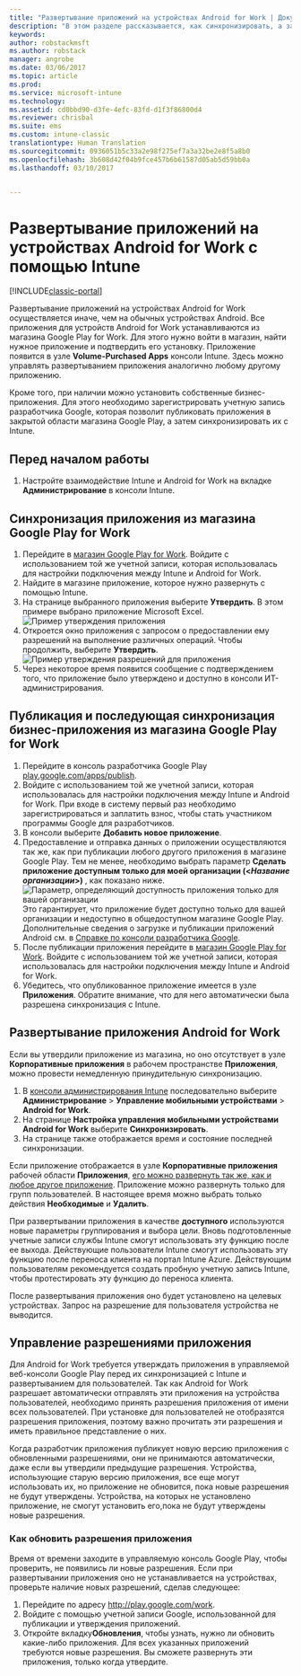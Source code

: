 ```yaml
---
title: "Развертывание приложений на устройствах Android for Work | Документы Майкрософт"
description: "В этом разделе рассказывается, как синхронизировать, а затем развернуть приложение на устройствах Android for Work из магазина Google Play for Work."
keywords: 
author: robstackmsft
ms.author: robstack
manager: angrobe
ms.date: 03/06/2017
ms.topic: article
ms.prod: 
ms.service: microsoft-intune
ms.technology: 
ms.assetid: cd0bbd90-d3fe-4efc-83fd-d1f3f86800d4
ms.reviewer: chrisbal
ms.suite: ems
ms.custom: intune-classic
translationtype: Human Translation
ms.sourcegitcommit: 0936051b5c33a2e98f275ef7a3a32be2e8f5a8b0
ms.openlocfilehash: 3b608d42f04b9fce457b6b61587d05ab5d59bb0a
ms.lasthandoff: 03/10/2017


---
```


# <a name="how-to-deploy-apps-to-android-for-work-devices-with-intune"></a>Развертывание приложений на устройствах Android for Work с помощью Intune

[!INCLUDE[classic-portal](../includes/classic-portal.md)]

Развертывание приложений на устройствах Android for Work осуществляется иначе, чем на обычных устройствах Android. Все приложения для устройств Android for Work устанавливаются из магазина Google Play for Work. Для этого нужно войти в магазин, найти нужное приложение и подтвердить его установку.
Приложение появится в узле **Volume-Purchased Apps** консоли Intune. Здесь можно управлять развертыванием приложения аналогично любому другому приложению.

Кроме того, при наличии можно установить собственные бизнес-приложения. Для этого необходимо зарегистрировать учетную запись разработчика Google, которая позволит публиковать приложения в закрытой области магазина Google Play, а затем синхронизировать их с Intune.

## <a name="before-you-start"></a>Перед началом работы

1. Настройте взаимодействие Intune и Android for Work на вкладке **Администрирование** в консоли Intune.

## <a name="synchronize-an-app-from-the-google-play-for-work-store"></a>Синхронизация приложения из магазина Google Play for Work


1. Перейдите в [магазин Google Play for Work](https://play.google.com/work). Войдите с использованием той же учетной записи, которая использовалась для настройки подключения между Intune и Android for Work.
2. Найдите в магазине приложение, которое нужно развернуть с помощью Intune.
3. На странице выбранного приложения выберите **Утвердить**. В этом примере выбрано приложение Microsoft Excel.<br>
  ![Пример утверждения приложения](media/approve.png)
4. Откроется окно приложения с запросом о предоставлении ему разрешений на выполнение различных операций. Чтобы продолжить, выберите **Утвердить**.<br>
  ![Пример утверждения разрешений для приложения](media/approve-app-permissions.png)
5. Через некоторое время появится сообщение с подтверждением того, что приложение было утверждено и доступно в консоли ИТ-администрирования.

## <a name="publish-then-synchronize-a-line-of-business-app-from-the-google-play-for-work-store"></a>Публикация и последующая синхронизация бизнес-приложения из магазина Google Play for Work

1. Перейдите в консоль разработчика Google Play [play.google.com/apps/publish](https://play.google.com/apps/publish).
2. Войдите с использованием той же учетной записи, которая использовалась для настройки подключения между Intune и Android for Work. При входе в систему первый раз необходимо зарегистрироваться и заплатить взнос, чтобы стать участником программы Google для разработчиков.
3. В консоли выберите **Добавить новое приложение**.
4. Предоставление и отправка данных о приложении осуществляются так же, как при публикации любого другого приложения в магазине Google Play. Тем не менее, необходимо выбрать параметр **Сделать приложение доступным только для моей организации (<*Название организации*>)** , как показано ниже.<br>
  ![Параметр, определяющий доступность приложения только для вашей организации](media/restrict.png)<br>
Это гарантирует, что приложение будет доступно только для вашей организации и недоступно в общедоступном магазине Google Play.
Дополнительные сведения о загрузке и публикации приложений Android см. в [Справке по консоли разработчика Google](https://support.google.com/googleplay/android-developer/answer/113469).
5. После публикации приложения перейдите в [магазин Google Play for Work](https://play.google.com/work). Войдите с использованием той же учетной записи, которая использовалась для настройки подключения между Intune и Android for Work.
6. Убедитесь, что опубликованное приложение имеется в узле **Приложения**. Обратите внимание, что для него автоматически была разрешена синхронизация с Intune.

## <a name="deploy-an-android-for-work-app"></a>Развертывание приложения Android for Work

Если вы утвердили приложение из магазина, но оно отсутствует в узле **Корпоративные приложения** в рабочем пространстве **Приложения**, можно провести немедленную принудительную синхронизацию.

1. В [консоли администрирования Intune](https://manage.microsoft.com) последовательно выберите **Администрирование** > **Управление мобильными устройствами** > **Android for Work**.
2. На странице **Настройка управления мобильными устройствами Android for Work** выберите **Синхронизировать**.
3. На странице также отображается время и состояние последней синхронизации.

Если приложение отображается в узле **Корпоративные приложения** рабочей области **Приложения**, [его можно развернуть так же, как и любое другое приложение](deploy-apps-in-microsoft-intune.md). Приложение можно развернуть только для групп пользователей. В настоящее время можно выбрать только действия **Необходимые** и **Удалить**.

При развертывании приложения в качестве **доступного** используются новые параметры группирования и выбора цели. Вновь подготовленные учетные записи службы Intune смогут использовать эту функцию после ее выхода. Действующие пользователи Intune смогут использовать эту функцию после переноса клиента на портал Intune Azure. Действующим пользователям рекомендуется создать пробную учетную запись Intune, чтобы протестировать эту функцию до переноса клиента.

После развертывания приложения оно будет установлено на целевых устройствах. Запрос на разрешение для пользователя устройства не выводится.

## <a name="manage-app-permissions"></a>Управление разрешениями приложения
Для Android for Work требуется утверждать приложения в управляемой веб-консоли Google Play перед их синхронизацией с Intune и развертыванием для пользователей.  Так как Android for Work разрешает автоматически отправлять эти приложения на устройства пользователей, необходимо принять разрешения приложения от имени всех пользователей.  При установке для пользователей не отобразятся разрешения приложения, поэтому важно прочитать эти разрешения и иметь правильное представление о них.

Когда разработчик приложения публикует новую версию приложения с обновленными разрешениями, они не принимаются автоматически, даже если вы утвердили предыдущие разрешения. Устройства, использующие старую версию приложения, все еще могут использовать их, но приложение не обновится, пока новые разрешения не будут утверждены. Устройства, на которых не установлено приложение, не смогут установить его,пока не будут утверждены новые разрешения.

### <a name="how-to-update-app-permissions"></a>Как обновить разрешения приложения

Время от времени заходите в управляемую консоль Google Play, чтобы проверить, не появились ли новые разрешения. Если при развертывании приложения оно не устанавливается на устройствах, проверьте наличие новых разрешений, сделав следующее:

1. Перейдите по адресу http://play.google.com/work.
2. Войдите с помощью учетной записи Google, использованной для публикации и утверждения приложений.
3. Откройте вкладку**Обновления**, чтобы узнать, нужно ли обновить какие-либо приложения.  Для всех указанных приложений требуются новые разрешения. Вы сможете развернуть эти приложения, только когда утвердите.  

